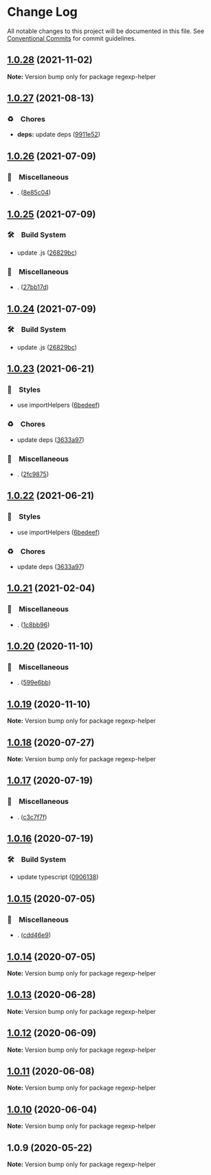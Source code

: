 # Change Log

All notable changes to this project will be documented in this file.
See [Conventional Commits](https://conventionalcommits.org) for commit guidelines.

## [1.0.28](https://github.com/bluelovers/ws-regexp/compare/regexp-helper@1.0.27...regexp-helper@1.0.28) (2021-11-02)

**Note:** Version bump only for package regexp-helper





## [1.0.27](https://github.com/bluelovers/ws-regexp/compare/regexp-helper@1.0.26...regexp-helper@1.0.27) (2021-08-13)


### ♻️　Chores

* **deps:** update deps ([9911e52](https://github.com/bluelovers/ws-regexp/commit/9911e52d7b63a7292ae15139cccf1737944a870e))





## [1.0.26](https://github.com/bluelovers/ws-regexp/compare/regexp-helper@1.0.25...regexp-helper@1.0.26) (2021-07-09)


### 🔖　Miscellaneous

* . ([8e85c04](https://github.com/bluelovers/ws-regexp/commit/8e85c04a9cb7622ef865a383107dbc9ec2f512b4))





## [1.0.25](https://github.com/bluelovers/ws-regexp/compare/regexp-helper@1.0.23...regexp-helper@1.0.25) (2021-07-09)


### 🛠　Build System

* update .js ([26829bc](https://github.com/bluelovers/ws-regexp/commit/26829bcd9557c28497ac40f4b5c7648593ebaca4))


### 🔖　Miscellaneous

* . ([27bb17d](https://github.com/bluelovers/ws-regexp/commit/27bb17d92d4e39c46f04ab7de9b357fce9667642))





## [1.0.24](https://github.com/bluelovers/ws-regexp/compare/regexp-helper@1.0.23...regexp-helper@1.0.24) (2021-07-09)


### 🛠　Build System

* update .js ([26829bc](https://github.com/bluelovers/ws-regexp/commit/26829bcd9557c28497ac40f4b5c7648593ebaca4))





## [1.0.23](https://github.com/bluelovers/ws-regexp/compare/regexp-helper@1.0.21...regexp-helper@1.0.23) (2021-06-21)


### 💎　Styles

* use importHelpers ([6bedeef](https://github.com/bluelovers/ws-regexp/commit/6bedeefcb325c049cbdfaf3ba3fc3afa7140893d))


### ♻️　Chores

* update deps ([3633a97](https://github.com/bluelovers/ws-regexp/commit/3633a97e8014049c163d860dc07d3a5e0d02416f))


### 🔖　Miscellaneous

* . ([2fc9875](https://github.com/bluelovers/ws-regexp/commit/2fc9875ea48136c70e1dee845d4e1b14eca184a9))





## [1.0.22](https://github.com/bluelovers/ws-regexp/compare/regexp-helper@1.0.21...regexp-helper@1.0.22) (2021-06-21)


### 💎　Styles

* use importHelpers ([6bedeef](https://github.com/bluelovers/ws-regexp/commit/6bedeefcb325c049cbdfaf3ba3fc3afa7140893d))


### ♻️　Chores

* update deps ([3633a97](https://github.com/bluelovers/ws-regexp/commit/3633a97e8014049c163d860dc07d3a5e0d02416f))





## [1.0.21](https://github.com/bluelovers/ws-regexp/compare/regexp-helper@1.0.20...regexp-helper@1.0.21) (2021-02-04)


### 🔖　Miscellaneous

* . ([1c8bb96](https://github.com/bluelovers/ws-regexp/commit/1c8bb96673f0b28fea3d489b16f190d651b3e8e3))





## [1.0.20](https://github.com/bluelovers/ws-regexp/compare/regexp-helper@1.0.19...regexp-helper@1.0.20) (2020-11-10)


### 🔖　Miscellaneous

* . ([599e6bb](https://github.com/bluelovers/ws-regexp/commit/599e6bb14bb2694b92edc63b005f682e13474697))





## [1.0.19](https://github.com/bluelovers/ws-regexp/compare/regexp-helper@1.0.18...regexp-helper@1.0.19) (2020-11-10)

**Note:** Version bump only for package regexp-helper





## [1.0.18](https://github.com/bluelovers/ws-regexp/compare/regexp-helper@1.0.17...regexp-helper@1.0.18) (2020-07-27)

**Note:** Version bump only for package regexp-helper





## [1.0.17](https://github.com/bluelovers/ws-regexp/compare/regexp-helper@1.0.16...regexp-helper@1.0.17) (2020-07-19)


### 🔖　Miscellaneous

* . ([c3c7f7f](https://github.com/bluelovers/ws-regexp/commit/c3c7f7fc30adc9cd3fc116cc5cf11a0cc0911e16))





## [1.0.16](https://github.com/bluelovers/ws-regexp/compare/regexp-helper@1.0.15...regexp-helper@1.0.16) (2020-07-19)


### 🛠　Build System

* update typescript ([0906138](https://github.com/bluelovers/ws-regexp/commit/09061382af8b98173cadd92adf736d744c74575d))





## [1.0.15](https://github.com/bluelovers/ws-regexp/compare/regexp-helper@1.0.14...regexp-helper@1.0.15) (2020-07-05)


### 🔖　Miscellaneous

* . ([cdd46e9](https://github.com/bluelovers/ws-regexp/commit/cdd46e9c06c49e19a6912962aef6be1716056cc0))





## [1.0.14](https://github.com/bluelovers/ws-regexp/compare/regexp-helper@1.0.13...regexp-helper@1.0.14) (2020-07-05)

**Note:** Version bump only for package regexp-helper





## [1.0.13](https://github.com/bluelovers/ws-regexp/compare/regexp-helper@1.0.12...regexp-helper@1.0.13) (2020-06-28)

**Note:** Version bump only for package regexp-helper





## [1.0.12](https://github.com/bluelovers/ws-regexp/compare/regexp-helper@1.0.11...regexp-helper@1.0.12) (2020-06-09)

**Note:** Version bump only for package regexp-helper





## [1.0.11](https://github.com/bluelovers/ws-regexp/compare/regexp-helper@1.0.10...regexp-helper@1.0.11) (2020-06-08)

**Note:** Version bump only for package regexp-helper





## [1.0.10](https://github.com/bluelovers/ws-regexp/compare/regexp-helper@1.0.9...regexp-helper@1.0.10) (2020-06-04)

**Note:** Version bump only for package regexp-helper





## 1.0.9 (2020-05-22)

**Note:** Version bump only for package regexp-helper
